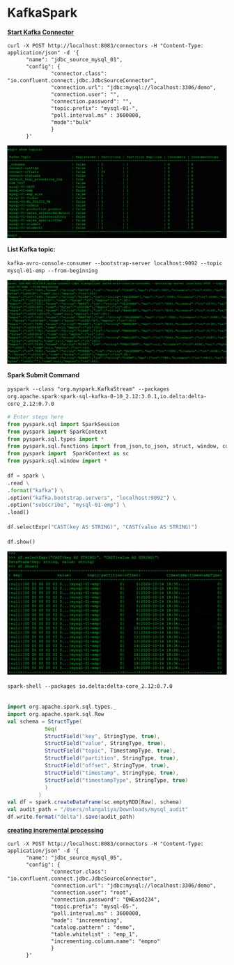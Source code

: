 # KafkaSpark


**<u>Start Kafka Connector</u>**

```
curl -X POST http://localhost:8083/connectors -H "Content-Type: application/json" -d '{
      "name": "jdbc_source_mysql_01",
      "config": {
              "connector.class": "io.confluent.connect.jdbc.JdbcSourceConnector",
              "connection.url": "jdbc:mysql://localhost:3306/demo",
              "connection.user": "",
              "connection.password": "",
              "topic.prefix": "mysql-01-",
              "poll.interval.ms" : 3600000,
              "mode":"bulk"
              }
      }'
```


![List_bulk_load_topics](https://github.com/NiravLangaliya/KafkaSpark/blob/main/List_bulk_load_topics.png)

**List Kafka topic:**

`kafka-avro-console-consumer --bootstrap-server localhost:9092 --topic mysql-01-emp --from-beginning`

![List_topic_mysql-01-emp](https://github.com/NiravLangaliya/KafkaSpark/blob/main/List_topic_mysql-01-emp.png)

**Spark Submit Command**


`pyspark --class "org.myspark.KafkaStream" --packages org.apache.spark:spark-sql-kafka-0-10_2.12:3.0.1,io.delta:delta-core_2.12:0.7.0`




```python
# Enter steps here
from pyspark.sql import SparkSession
from pyspark import SparkContext
from pyspark.sql.types import *
from pyspark.sql.functions import from_json,to_json, struct, window, col
from pyspark import  SparkContext as sc
from pyspark.sql.window import *

df = spark \
.read \
.format("kafka") \
.option("kafka.bootstrap.servers", "localhost:9092") \
.option("subscribe", "mysql-01-emp") \
.load()

df.selectExpr("CAST(key AS STRING)", "CAST(value AS STRING)")

df.show()
```
![Load_mysql-01-emp_Spark](https://github.com/NiravLangaliya/KafkaSpark/blob/main/Load_mysql-01-emp_Spark.png)




`spark-shell --packages io.delta:delta-core_2.12:0.7.0`

```scala

import org.apache.spark.sql.types._
import org.apache.spark.sql.Row
val schema = StructType(
            Seq(
            StructField("key", StringType, true),  
            StructField("value", StringType, true),
            StructField("topic", TimestampType, true),
            StructField("partition", StringType, true),
            StructField("offset", StringType, true),
            StructField("timestamp", StringType, true),
            StructField("timestampType", StringType, true)
            )
          )
val df = spark.createDataFrame(sc.emptyRDD[Row], schema)
val audit_path = "/Users/nlangaliya/Downloads/mysql_audit"
df.write.format("delta").save(audit_path)
```





**<u>creating incremental processing</u>**

```
curl -X POST http://localhost:8083/connectors -H "Content-Type: application/json" -d '{
      "name": "jdbc_source_mysql_05",
      "config": {
              "connector.class": "io.confluent.connect.jdbc.JdbcSourceConnector",
              "connection.url": "jdbc:mysql://localhost:3306/demo",
              "connection.user": "root",
              "connection.password": "QWEasd234",
              "topic.prefix": "mysql-05-",
              "poll.interval.ms" : 3600000,
              "mode": "incrementing",
              "catalog.pattern" : "demo",
              "table.whitelist" : "emp_1",
              "incrementing.column.name": "empno"
              }
      }'
```
